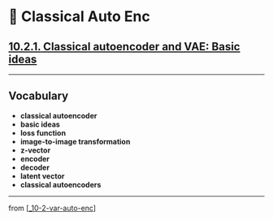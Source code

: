 # 🦋 Classical Auto Enc

## [**10.2.1.** Classical autoencoder and VAE: Basic ideas](https://livebook.manning.com/book/deep-learning-with-javascript/chapter-10/72)

---

## **Vocabulary**

- **classical autoencoder**
- **basic ideas**
- **loss function**
- **image-to-image transformation**
- **z-vector**
- **encoder**
- **decoder**
- **latent vector**
- **classical autoencoders**

---

from [[_10-2-var-auto-enc]]

[//begin]: # "Autogenerated link references for markdown compatibility"
[_10-2-var-auto-enc]: _10-2-var-auto-enc.md "🦋 Var Auto Enc"
[//end]: # "Autogenerated link references"
